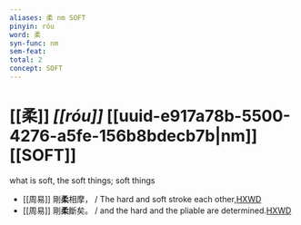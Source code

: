 ```yaml
---
aliases: 柔 nm SOFT
pinyin: róu
word: 柔
syn-func: nm
sem-feat: 
total: 2
concept: SOFT 
---
```

# [[柔]] *[[róu]]*  [[uuid-e917a78b-5500-4276-a5fe-156b8bdecb7b|nm]] [[SOFT]]
what is soft, the soft things; soft things
 - [[周易]] 剛**柔**相摩， / The hard and soft stroke each other,[HXWD](https://hxwd.org/textview.html?location=KR1a0001_tls_065-1a.16)
 - [[周易]] 剛**柔**斷矣。 / and the hard and the pliable are determined.[HXWD](https://hxwd.org/textview.html?location=KR1a0001_tls_065-1a.8)